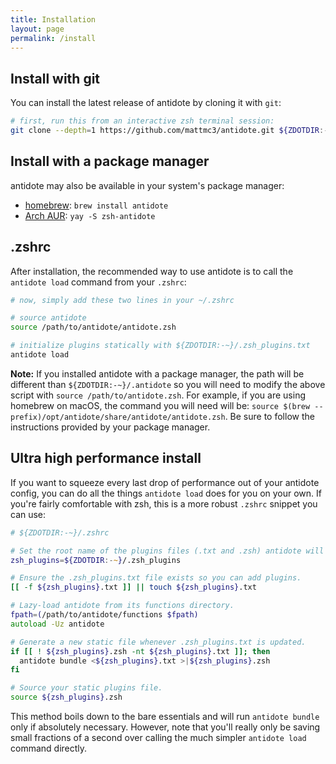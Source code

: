 ```yaml
---
title: Installation
layout: page
permalink: /install
---
```


## Install with git

You can install the latest release of antidote by cloning it with `git`:

```zsh
# first, run this from an interactive zsh terminal session:
git clone --depth=1 https://github.com/mattmc3/antidote.git ${ZDOTDIR:-~}/.antidote
```

## Install with a package manager

antidote may also be available in your system's package manager:

- [homebrew](https://formulae.brew.sh/formula/antidote): `brew install antidote`
- [Arch AUR](https://aur.archlinux.org/packages/zsh-antidote): `yay -S zsh-antidote`

## .zshrc

After installation, the recommended way to use antidote is to call the `antidote load` command from your `.zshrc`:

```zsh
# now, simply add these two lines in your ~/.zshrc

# source antidote
source /path/to/antidote/antidote.zsh

# initialize plugins statically with ${ZDOTDIR:-~}/.zsh_plugins.txt
antidote load
```

**Note:** If you installed antidote with a package manager, the path will be different
than `${ZDOTDIR:-~}/.antidote` so you will need to modify the above script with `source /path/to/antidote.zsh`. For example, if you are using homebrew on macOS, the
command you will need will be:
`source $(brew --prefix)/opt/antidote/share/antidote/antidote.zsh`.
Be sure to follow the instructions provided by your package manager.

## Ultra high performance install

If you want to squeeze every last drop of performance out of your antidote config, you can do all the things `antidote load` does for you on your own. If you're fairly comfortable with zsh, this is a more robust `.zshrc` snippet you can use:

```zsh
# ${ZDOTDIR:-~}/.zshrc

# Set the root name of the plugins files (.txt and .zsh) antidote will use.
zsh_plugins=${ZDOTDIR:-~}/.zsh_plugins

# Ensure the .zsh_plugins.txt file exists so you can add plugins.
[[ -f ${zsh_plugins}.txt ]] || touch ${zsh_plugins}.txt

# Lazy-load antidote from its functions directory.
fpath=(/path/to/antidote/functions $fpath)
autoload -Uz antidote

# Generate a new static file whenever .zsh_plugins.txt is updated.
if [[ ! ${zsh_plugins}.zsh -nt ${zsh_plugins}.txt ]]; then
  antidote bundle <${zsh_plugins}.txt >|${zsh_plugins}.zsh
fi

# Source your static plugins file.
source ${zsh_plugins}.zsh
```

This method boils down to the bare essentials and will run `antidote bundle` only if absolutely necessary. However, note that you'll really only be saving small fractions of a second over calling the much simpler `antidote load` command directly.
